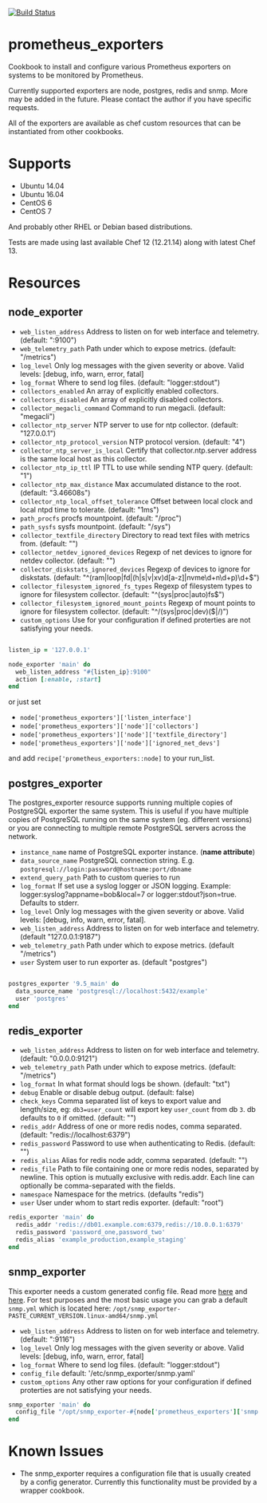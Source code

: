 [![Build Status](https://travis-ci.org/evilmartians/chef-prometheus-exporters.svg?branch=master)](https://travis-ci.org/evilmartians/chef-prometheus-exporters)

# prometheus_exporters

Cookbook to install and configure various Prometheus exporters on systems to be monitored by Prometheus.

Currently supported exporters are node, postgres, redis and snmp. More may be added in the future. Please contact the author if you have specific requests.

All of the exporters are available as chef custom resources that can be instantiated from other cookbooks.


# Supports

* Ubuntu 14.04
* Ubuntu 16.04
* CentOS 6
* CentOS 7

And probably other RHEL or Debian based distributions.

Tests are made using last available Chef 12 (12.21.14) along with latest Chef 13.

# Resources

## node_exporter

* `web_listen_address` Address to listen on for web interface and telemetry. (default: ":9100")
* `web_telemetry_path` Path under which to expose metrics. (default: "/metrics")
* `log_level` Only log messages with the given severity or above. Valid levels: [debug, info, warn, error, fatal]
* `log_format` Where to send log files. (default: "logger:stdout")
* `collectors_enabled` An array of explicitly enabled collectors.
* `collectors_disabled` An array of explicitly disabled collectors.
* `collector_megacli_command` Command to run megacli. (default: "megacli")
* `collector_ntp_server` NTP server to use for ntp collector. (default: "127.0.0.1")
* `collector_ntp_protocol_version` NTP protocol version. (default: "4")
* `collector_ntp_server_is_local` Certify that collector.ntp.server address is the same local host as this collector.
* `collector_ntp_ip_ttl` IP TTL to use while sending NTP query. (default: "1")
* `collector_ntp_max_distance` Max accumulated distance to the root. (default: "3.46608s")
* `collector_ntp_local_offset_tolerance` Offset between local clock and local ntpd time to tolerate. (default: "1ms")
* `path_procfs` procfs mountpoint. (default: "/proc")
* `path_sysfs` sysfs mountpoint. (default: "/sys")
* `collector_textfile_directory` Directory to read text files with metrics from. (default: "")
* `collector_netdev_ignored_devices` Regexp of net devices to ignore for netdev collector. (default: "")
* `collector_diskstats_ignored_devices` Regexp of devices to ignore for diskstats. (default: "^(ram|loop|fd|(h|s|v|xv)d[a-z]|nvme\\d+n\\d+p)\\d+$")
* `collector_filesystem_ignored_fs_types` Regexp of filesystem types to ignore for filesystem collector. (default: "^(sys|proc|auto)fs$")
* `collector_filesystem_ignored_mount_points` Regexp of mount points to ignore for filesystem collector. (default: "^/(sys|proc|dev)($|/)")
* `custom_options` Use for your configuration if defined proterties are not satisfying your needs.

```ruby

listen_ip = '127.0.0.1'

node_exporter 'main' do
  web_listen_address "#{listen_ip}:9100"
  action [:enable, :start]
end
```

or just set

* `node['prometheus_exporters']['listen_interface']`
* `node['prometheus_exporters']['node']['collectors']`
* `node['prometheus_exporters']['node']['textfile_directory']`
* `node['prometheus_exporters']['node']['ignored_net_devs']`

and add `recipe['prometheus_exporters::node]` to your run_list.

## postgres_exporter

The postgres_exporter resource supports running multiple copies of PostgreSQL exporter the same system. This is useful if you have multiple copies of PostgreSQL running on the same system
(eg. different versions) or you are connecting to multiple remote PostgreSQL servers across the network.

* `instance_name` name of PostgreSQL exporter instance. (**name attribute**)
* `data_source_name` PostgreSQL connection string. E.g. `postgresql://login:password@hostname:port/dbname`
* `extend_query_path` Path to custom queries to run
* `log_format` If set use a syslog logger or JSON logging. Example: logger:syslog?appname=bob&local=7 or logger:stdout?json=true. Defaults to stderr.
* `log_level` Only log messages with the given severity or above. Valid levels: [debug, info, warn, error, fatal].
* `web_listen_address` Address to listen on for web interface and telemetry. (default "127.0.0.1:9187")
* `web_telemetry_path` Path under which to expose metrics. (default "/metrics")
* `user` System user to run exporter as. (default "postgres")

```ruby

postgres_exporter '9.5_main' do
  data_source_name 'postgresql://localhost:5432/example'
  user 'postgres'
end
```

## redis_exporter

* `web_listen_address` Address to listen on for web interface and telemetry. (default: "0.0.0.0:9121")
* `web_telemetry_path` Path under which to expose metrics. (default: "/metrics")
* `log_format` In what format should logs be shown. (default: "txt")
* `debug` Enable or disable debug output. (default: false)
* `check_keys` Comma separated list of keys to export value and length/size, eg: `db3=user_count` will export key `user_count` from db `3`. db defaults to `0` if omitted. (default: "")
* `redis_addr` Address of one or more redis nodes, comma separated. (default: "redis://localhost:6379")
* `redis_password` Password to use when authenticating to Redis. (default: "")
* `redis_alias` Alias for redis node addr, comma separated. (default: "")
* `redis_file`  Path to file containing one or more redis nodes, separated by newline. This option is mutually exclusive with redis.addr. Each line can optionally be comma-separated with the fields.
* `namespace` Namespace for the metrics. (defaults "redis")
* `user` User under whom to start redis exporter. (default: "root")

```ruby
redis_exporter 'main' do
  redis_addr 'redis://db01.example.com:6379,redis://10.0.0.1:6379'
  redis_password 'password_one,password_two'
  redis_alias 'example_production,example_staging'
end
```

## snmp_exporter

This exporter needs a custom generated config file. Read more [here](https://github.com/prometheus/snmp_exporter#configuration) and [here](https://github.com/prometheus/snmp_exporter/tree/master/generator). For test purposes and the most basic usage you can grab a default `snmp.yml` which is located here: `/opt/snmp_exporter-PASTE_CURRENT_VERSION.linux-amd64/snmp.yml`

* `web_listen_address` Address to listen on for web interface and telemetry. (default: ":9116")
* `log_level` Only log messages with the given severity or above. Valid levels: [debug, info, warn, error, fatal]
* `log_format` Where to send log files. (default: "logger:stdout")
* `config_file` default: '/etc/snmp_exporter/snmp.yaml'
* `custom_options` Any other raw options for your configuration if defined proterties are not satisfying your needs.

```ruby
snmp_exporter 'main' do
  config_file "/opt/snmp_exporter-#{node['prometheus_exporters']['snmp']['version']}.linux-amd64/snmp.yml"
end
```

# Known Issues

* The snmp_exporter requires a configuration file that is usually created by a config generator. Currently this functionality must be provided by a wrapper cookbook.
